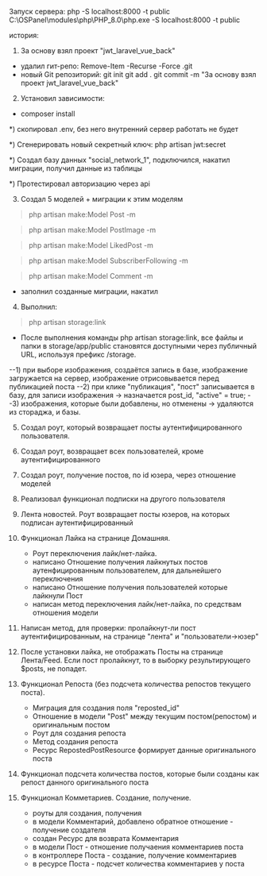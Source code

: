 Запуск сервера: 
php -S localhost:8000 -t public
C:\OSPanel\modules\php\PHP_8.0\php.exe -S localhost:8000 -t public

история:

1. За основу взял проект "jwt_laravel_vue_back"
- удалил гит-репо:
  Remove-Item -Recurse -Force .git
- новый Git репозиторий:
  git init
git add .
git commit -m "За основу взял проект jwt_laravel_vue_back"

2. Установил зависимости:
- composer install

*) скопировал .env, без него внутренний сервер работать не будет

*) Сгенерировать новый секретный ключ:
php artisan jwt:secret 

*) Создал базу данных "social_network_1", подключился, накатил миграции, получил данные из таблицы

*) Протестировал авторизацию через api

3. Создал 5 моделей + миграции к этим моделям
>php artisan make:Model Post -m
 
>php artisan make:Model PostImage -m

>php artisan make:Model LikedPost -m

>php artisan make:Model SubscriberFollowing -m

>php artisan make:Model Comment -m

+ заполнил созданные миграции, накатил

4. Выполнил:
> php artisan storage:link

- После выполнения команды php artisan storage:link,
все файлы и папки в storage/app/public становятся доступными через публичный URL,
используя префикс /storage.

--1) при выборе изображения, создаётся запись в базе, изображение загружается на сервер,
изображение отрисовывается перед публикацией поста
--2) при клике "публикация", "пост" записывается в базу, 
для записи изображения -> назначается post_id, "active" = true;
--3) изображения, которые были добавлены, но отменены -> удаляются из стораджа, и базы.

5. Создал роут, который возвращает посты аутентифицированного пользователя.

6. Создал роут, возвращает всех пользователей, кроме аутентифицированного

7. Создал роут, получение постов, по id юзера, через отношение моделей

8. Реализовал функционал подписки на другого пользователя

9. Лента новостей. Роут возвращает посты юзеров, на которых подписан аутентифицированный

10. Функционал Лайка на странице Домашняя.
    - Роут переключения лайк/нет-лайка.
    - написано Отношение получения лайкнутых постов аутенфицированным пользователем, для дальнейшего переключения
    - написано Отношение получения пользователей которые лайкнули Пост
    - написан метод переключения лайк/нет-лайка, по средствам отношения модели

11. Написан метод, для проверки: пролайкнут-ли пост аутентифицированным, на странице "лента" и "пользователи->юзер"

12. После установки лайка, не отображать Посты на странице Лента/Feed. Если пост пролайкнут, то в выборку результирующего $posts, не попадет.

13. Функционал Репоста (без подсчета количества репостов текущего поста).
    - Миграция для создания поля "reposted_id"
    - Отношение в модели "Post" между текущим постом(репостом) и оригинальным постом
    - Роут для создания репоста
    - Метод создания репоста
    - Ресурс RepostedPostResource формирует данные оригинального поста
    
14. Функционал подсчета количества постов, которые были созданы как репост данного оригинального поста

15. Функционал Комметариев. Создание, получение.
    - роуты для создания, получения
    - в модели Комментарий, добавлено обратное отношение - получение создателя
    - создан Ресурс для возврата Комментария
    - в модели Пост - отношение получаения комментариев поста
    - в контроллере Поста - создание, получение комментариев
    - в ресурсе Поста - подсчет количества комментариев у поста
